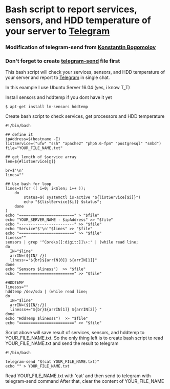 # Bash script to report services, sensors, and HDD temperature of your server to [Telegram](https://web.telegram.org/)

### Modification of telegram-send from [Konstantin Bogomolov](https://bogomolov.tech/Telegram-notification-on-SSH-login/)

### Don't forget to create [telegram-send](https://github.com/purwo-martono/telegram-send) file first

This bash script will check your services, sensors, and HDD temperature of your server and report to [Telegram](https://web.telegram.org/) in single chat.

In this example I use Ubuntu Server 16.04 (yes, i know T_T)

Install sensors and hddtemp if you dont have it yet
```
$ apt-get install lm-sensors hddtemp
```

Create bash script to check services, get processors and HDD temperature
```
#!/bin/bash

## define it
ipAddress=$(hostname -I)
listService=("ufw" "ssh" "apache2" "php5.6-fpm" "postgresql" "smbd")
file="YOUR_FILE_NAME.txt"

## get length of $service array
len=${#listService[@]}

br=$'\n'
lines=""

## Use bash for loop
lines=$(for (( i=0; i<$len; i++ ));
    do
        status=$( systemctl is-active "${listService[$i]}")
        echo "${listService[$i]} $status";
    done
)
echo "========================" > "$file"
echo "YOUR_SERVER_NAME - $ipAddress" >> "$file"
echo "------------------------" >> "$file"
echo "Service"$'\n'"$lines" >> "$file"
echo "========================" >> "$file"
liness=""
sensors | grep '^Core\s[[:digit:]]\+:' | (while read line;
do
  IN="$line"
  arrIN=(${IN/ /})
  liness+="${br}${arrIN[0]} ${arrIN[1]}"
done
echo "Sensors $liness")  >> "$file"
echo "========================" >> "$file"

#HDDTEMP
linesss=""
hddtemp /dev/sda | (while read line;
do
  IN="$line"
  arrIN=(${IN/:/})
  linesss+="${br}${arrIN[1]} ${arrIN[2]} "
done
echo "HddTemp $linesss")  >> "$file"
echo "========================" >> "$file"
```

Script above will save result of services, sensors, and hddtemp to YOUR_FILE_NAME.txt.
So the only thing left is to create bash script to read YOUR_FILE_NAME.txt and send the result to telegram

```
#!/bin/bash

telegram-send "$(cat YOUR_FILE_NAME.txt)"
echo "" > YOUR_FILE_NAME.txt
```

Read YOUR_FILE_NAME.txt with 'cat' and then send to telegram with telegram-send command
After that, clear the content of YOUR_FILE_NAME



